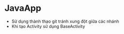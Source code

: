 # JavaApp
- Sử dụng thành thạo git tránh xung đột giữa các nhánh
- Khi tạo Activity sử dụng BaseActivity 

